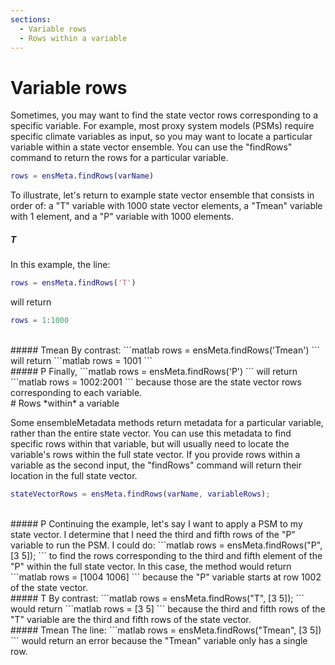 ```yaml
---
sections:
  - Variable rows
  - Rows within a variable
---
```

# Variable rows

Sometimes, you may want to find the state vector rows corresponding to a specific variable. For example, most proxy system models (PSMs) require specific climate variables as input, so you may want to locate a particular variable within a state vector ensemble. You can use the "findRows" command to return the rows for a particular variable.
```matlab
rows = ensMeta.findRows(varName)
```

To illustrate, let's return to example state vector ensemble that consists in order of: a "T" variable with 1000 state vector elements, a "Tmean" variable with 1 element, and a "P" variable with 1000 elements.

##### T
In this example, the line:
```matlab
rows = ensMeta.findRows('T')
```
will return
```matlab
rows = 1:1000
```
<br>
##### Tmean
By contrast:
```matlab
rows = ensMeta.findRows('Tmean')
```
will return
```matlab
rows = 1001
```
<br>
##### P
Finally,
```matlab
rows = ensMeta.findRows('P')
```
will return
```matlab
rows = 1002:2001
```
because those are the state vector rows corresponding to each variable.

<br>
# Rows *within* a variable

Some ensembleMetadata methods return metadata for a particular variable, rather than the entire state vector. You can use this metadata to find specific rows within that variable, but will usually need to locate the variable's rows within the full state vector. If you provide rows within a variable as the second input, the "findRows" command will return their location in the full state vector.
```matlab
stateVectorRows = ensMeta.findRows(varName, variableRows);
```
<br>
##### P
Continuing the example, let's say I want to apply a PSM to my state vector. I determine that I need the third and fifth rows of the "P" variable to run the PSM. I could do:
```matlab
rows = ensMeta.findRows("P", [3 5]);
```
to find the rows corresponding to the third and fifth element of the "P" within the full state vector. In this case, the method would return
```matlab
rows = [1004 1006]
```
because the "P" variable starts at row 1002 of the state vector.

<br>
##### T
By contrast:
```matlab
rows = ensMeta.findRows("T", [3 5]);
```
would return
```matlab
rows = [3 5]
```
because the third and fifth rows of the "T" variable are the third and fifth rows of the state vector.

<br>
##### Tmean
The line:
```matlab
rows = ensMeta.findRows("Tmean", [3 5])
```
would return an error because the "Tmean" variable only has a single row.
